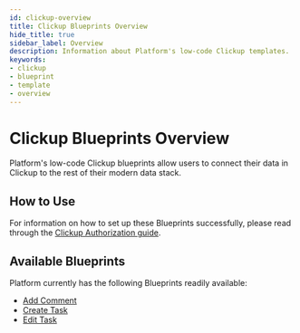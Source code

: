 ```yaml
---
id: clickup-overview
title: Clickup Blueprints Overview
hide_title: true
sidebar_label: Overview
description: Information about Platform's low-code Clickup templates.
keywords:
- clickup
- blueprint
- template
- overview
---
```


# Clickup Blueprints Overview

Platform's low-code Clickup blueprints allow users to connect their data in Clickup to the rest of their modern data stack.


## How to Use
For information on how to set up these Blueprints successfully, please read through the [Clickup Authorization guide](clickup-authorization.md).


## Available Blueprints
Platform currently has the following Blueprints readily available: 
- [Add Comment](clickup-add-comment.md)
- [Create Task](clickup-create-task.md)
- [Edit Task](clickup-edit-task.md)


